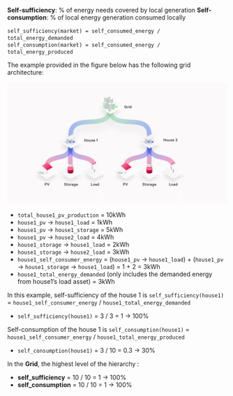 
**Self-sufficiency**: % of energy needs covered by local generation
**Self-consumption**: % of local energy generation consumed locally
```
self_sufficiency(market) = self_consumed_energy / total_energy_demanded
self_consumption(market) = self_consumed_energy / total_energy_produced
```
The example provided in the figure below has the following grid architecture: 

![alt_text](img/self-sufficiency-consumption-1.png)

*   `total_house1_pv_production` = 10kWh
*   `house1_pv` → `house1_load` = 1kWh
*   `house1_pv` → `house1_storage` = 5kWh
*   `house1_pv` → `house2_load` = 4kWh
*   `house1_storage` → `house1_load` = 2kWh
*   `house1_storage` → `house2_load` = 3kWh
*   `house1_self_consumer_energy` = (`house1_pv` → `house1_load`) + (`house1_pv` → `house1_storage` → `house1_load`) = 1 + 2 = 3kWh
*   `house1_total_energy_demanded` (only includes the demanded energy from house1’s load asset) = 3kWh

In this example, self-sufficiency of the house 1 is `self_sufficiency(house1)` = `house1_self_consumer_energy` / `house1_total_energy_demanded`

*   `self_sufficiency(house1)` = 3 / 3 = 1 → 100%

Self-consumption of the house 1 is `self_consumption(house1)` = `house1_self_consumer_energy` / `house1_total_energy_produced`

*   `self_consumption(house1)` = 3 / 10 = 0.3 → 30%

In the **Grid**, the highest level of the hierarchy :

*   **self_sufficiency** = 10 / 10 = 1 → 100%
*   **self_consumption** = 10 / 10 = 1 → 100%


